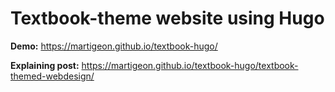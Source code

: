 # Textbook-theme website using Hugo

**Demo:** https://martigeon.github.io/textbook-hugo/

**Explaining post:** https://martigeon.github.io/textbook-hugo/textbook-themed-webdesign/